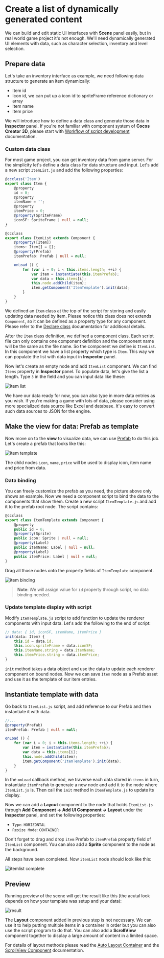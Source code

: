# Create a list of dynamically generated content

We can build and edit static UI interfaces with __Scene__ panel easily, but in real world game project it's not enough. We'll need dynamically generated UI elements with data, such as character selection, inventory and level selection.

## Prepare data

Let's take an inventory interface as example, we need following data structure to generate an item dynamically:

- Item id
- Icon id, we can put up a icon id to spriteFrame reference dictionary or array
- Item name
- Item price

We will introduce how to define a data class and generate those data in __Inspector__ panel. If you're not familiar with component system of __Cocos Creator 3D__, please start with [Workflow of script development](../../../scripting/index.md) documentation.

### Custom data class

For most game project, you can get inventory data from game server. For the simplicity let's define a data class for data structure and input. Let's add a new script `ItemList.js` and add the following properties:

```ts
@ccclass('Item')
export class Item {
    @property
    id = 0;
    @property
    itemName = '';
    @property
    itemPrice = 0;
    @property(SpriteFrame)
    iconSF: SpriteFrame | null = null;
}

@ccclass
export class ItemList extends Component {
    @property([Item])
    items: Item[] = [];
    @property(Prefab)
    itemPrefab: Prefab | null = null;

    onLoad () {
        for (var i = 0; i < this.items.length; ++i) {
            var item = instantiate(this.itemPrefab);
            var data = this.items[i];
            this.node.addChild(item);
            item.getComponent('ItemTemplate').init(data);
        }
    }
}
```

We defined an `Item` class at the top of the script for storing and easily updating data needed by item. Please notice this class does not extends `Component`, so it can be defined as a property type for any component. Please refer to the [Declare class](../../../scripting/ccclass.md) documentation for additional details.

After the `Item` class definition, we defined a component class. Each script file can only contains one component definition and the component name will be the same as the file name. So the component we define is `ItemList`. In this component we have a list property which type is `Item`. This way we can populate the list with data input in __Inspector__ panel.

Now let's create an empty node and add `ItemList` component. We can find `Items` property in __Inspector__ panel. To populate data, let's give the list a length. Type `3` in the field and you can input data like these:

![item list](list-with-data/itemlist.png)

We have our data ready for now, you can also type in more data entries as you wish. If you're making a game with lots of data, please consider using more specialized data source like Excel and database. It's easy to convert such data sources to JSON for the engine.

## Make the view for data: Prefab as template

Now move on to the **view** to visualize data, we can use [Prefab](../../../asset/prefab.md) to do this job. Let's create a prefab that looks like this:

![item template](list-with-data/item-template.png)

The child nodes `icon`, `name`, `price` will be used to display icon, item name and price from data.

### Data binding

You can freely customize the prefab as you need, the picture above only shows an example. Now we need a component script to bind the data to the components that show them. Create a new script `ItemTemplate.js` and add it to the prefab root node. The script contains:

```ts
@ccclass
export class ItemTemplate extends Component {
    @property
    public id = 0;
    @property(Sprite)
    public icon: Sprite | null = null;
    @property(Label)
    public itemName: Label | null = null;
    @property(Label)
    public itemPrice: Label | null = null;
}
```

Drag all those nodes onto the property fields of `ItemTemplate` component.

![item binding](list-with-data/item-binding.png)

> __Note__: We will assign value for `id` property through script, no data binding needed.

### Update template display with script

Modify `ItemTemplate.js` script to add function to update the renderer components with input data. Let's add the following to the end of script:

```ts
// data: { id, iconSF, itemName, itemPrice }
init(data: Item) {
    this.id = data.id;
    this.icon.spriteFrame = data.iconSF;
    this.itemName.string = data.itemName;
    this.itemPrice.string = data.itemPrice;
}
```

`init` method takes a data object and use the data to update each renderer component on bound nodes. Now we can save `Item` node as a Prefab asset and use it as the template of our item entries.

## Instantiate template with data

Go back to `ItemList.js` script, and add reference to our Prefab and then instantiate it with data.

```ts
//...
@property(Prefab)
itemPrefab: Prefab | null = null;

onLoad () {
    for (var i = 0; i < this.items.length; ++i) {
        var item = instantiate(this.itemPrefab);
        var data = this.items[i];
        this.node.addChild(item);
        item.getComponent('ItemTemplate').init(data);
    }
}
```

In the `onLoad` callback method, we traverse each data stored in `items` in turn, instantiate `itemPrefab` to generate a new node and add it to the node where `ItemList.js` is. Then call the `init` method in `ItemTemplate.js` to update its display.

Now we can add a __Layout__ component to the node that holds `ItemList.js` through __Add Component -> Add UI Component -> Layout__ under the __Inspector__ panel, and set the following properties:

- `Type`: `HORIZONTAL`
- `Resize Mode`: `CONTAINER`

Don't forget to drag and drop `item` Prefab to `itemPrefab` property field of `ItemList` component. You can also add a __Sprite__ component to the node as the background.

All steps have been completed. Now `itemList` node should look like this:

![itemlist complete](list-with-data/itemlist-complete.png)

## Preview

Running preview of the scene will get the result like this (the acutal look depends on how your template was setup and your data):

![result](list-with-data/result.png)

The __Layout__ component added in previous step is not necessary. We can use it to help putting multiple items in a container in order but you can also use the script program to do that. You can also add a __ScrollView__ component together to display a large amount of content in a limited space.

For details of layout methods please read the [Auto Layout Container](auto-layout.md) and the [ScrollView Component](../editor/scrollview.md) documentation.
